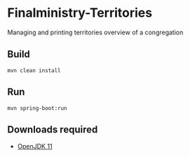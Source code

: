 # Finalministry-Territories
Managing and printing territories overview of a congregation

## Build
    mvn clean install

## Run
    mvn spring-boot:run

## Downloads required
* [OpenJDK 11](https://jdk.java.net/java-se-ri/11)
